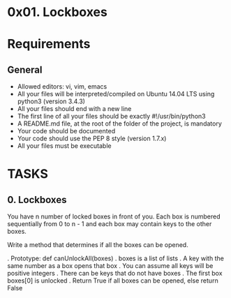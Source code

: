 # 0x01. Lockboxes

# Requirements
## General
- Allowed editors: vi, vim, emacs
- All your files will be interpreted/compiled on Ubuntu 14.04 LTS using python3 (version 3.4.3)
- All your files should end with a new line
- The first line of all your files should be exactly #!/usr/bin/python3
- A README.md file, at the root of the folder of the project, is mandatory
- Your code should be documented
- Your code should use the PEP 8 style (version 1.7.x)
- All your files must be executable

# TASKS

## 0. Lockboxes
You have n number of locked boxes in front of you. Each box is numbered sequentially from 0 to n - 1 and each box may contain keys to the other boxes.

Write a method that determines if all the boxes can be opened.

. Prototype: def canUnlockAll(boxes)
.  boxes is a list of lists
. A key with the same number as a box opens that box
. You can assume all keys will be positive integers
. There can be keys that do not have boxes
. The first box boxes[0] is unlocked
. Return True if all boxes can be opened, else return False
